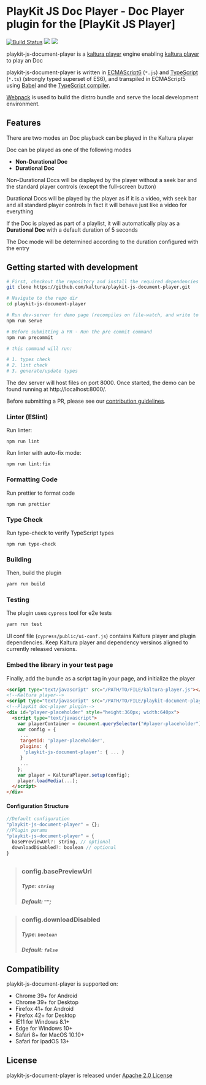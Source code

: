 # PlayKit JS Doc Player - Doc Player plugin for the [PlayKit JS Player]

[![Build Status](https://github.com/kaltura/playkit-js-document-player/actions/workflows/run_canary.yaml/badge.svg)](https://github.com/kaltura/playkit-js-document-player/actions/workflows/run_canary.yaml)
[![](https://img.shields.io/npm/v/@playkit-js/document-player/latest.svg)](https://www.npmjs.com/package/@playkit-js/document-player)
[![](https://img.shields.io/npm/v/@playkit-js/document-player/canary.svg)](https://www.npmjs.com/package/@playkit-js/document-player/v/canary)

playkit-js-document-player is a [kaltura player] engine enabling [kaltura player] to play an Doc

playkit-js-document-player is written in [ECMAScript6] (`*.js`) and [TypeScript] (`*.ts`) (strongly typed superset of ES6), 
and transpiled in ECMAScript5 using [Babel](https://babeljs.io/) and the [TypeScript compiler].

[Webpack] is used to build the distro bundle and serve the local development environment.

[kaltura player]: https://github.com/kaltura/kaltura-player-js.
[ecmascript6]: https://github.com/ericdouglas/ES6-Learning#articles--tutorials
[typescript]: https://www.typescriptlang.org/
[typescript compiler]: https://www.typescriptlang.org/docs/handbook/compiler-options.html
[webpack]: https://webpack.js.org/

## Features

There are two modes an Doc playback can be played in the Kaltura player

Doc can be played as one of the following modes

- **Non-Durational Doc**
- **Durational Doc**

Non-Durational Docs will be displayed by the player without a seek bar and the standard player controls (except the full-screen button)

Durational Docs will be played by the player as if it is a video,
with seek bar and all standard player controls
In fact it will behave just like a video for everything

If the Doc is played as part of a playlist, it will automatically play as a **Durational Doc** with a default duration of 5 seconds

The Doc mode will be determined according to the duration configured with the entry
    
## Getting started with development

```sh
# First, checkout the repository and install the required dependencies
git clone https://github.com/kaltura/playkit-js-document-player.git

# Navigate to the repo dir
cd playkit-js-document-player

# Run dev-server for demo page (recompiles on file-watch, and write to actual dist fs artifacts)
npm run serve

# Before submitting a PR - Run the pre commit command
npm run precommit

# this command will run:

# 1. types check
# 2. lint check
# 3. generate/update types
```

The dev server will host files on port 8000. Once started, the demo can be found running at http://localhost:8000/.

Before submitting a PR, please see our [contribution guidelines](CONTRIBUTING.md).


### Linter (ESlint)

Run linter:

```
npm run lint
```

Run linter with auto-fix mode:

```
npm run lint:fix
```

### Formatting Code

Run prettier to format code

```
npm run prettier
```

### Type Check

Run type-check to verify TypeScript types

```
npm run type-check
```

### Building

Then, build the plugin

```javascript
yarn run build
```

### Testing

The plugin uses `cypress` tool for e2e tests

```javascript
yarn run test
```

UI conf file (`cypress/public/ui-conf.js`) contains Kaltura player and plugin dependencies.
Keep Kaltura player and dependency versinos aligned to currently released versions.

### Embed the library in your test page

Finally, add the bundle as a script tag in your page, and initialize the player

```html
<script type="text/javascript" src="/PATH/TO/FILE/kaltura-player.js"></script>
<!--Kaltura player-->
<script type="text/javascript" src="/PATH/TO/FILE/playkit-document-player.js"></script>
<!--PlayKit doc-player plugin-->
<div id="player-placeholder" style="height:360px; width:640px">
  <script type="text/javascript">
    var playerContainer = document.querySelector("#player-placeholder");
    var config = {
     ...
     targetId: 'player-placeholder',
     plugins: {
      'playkit-js-document-player': { ... }
     }
     ...
    };
    var player = KalturaPlayer.setup(config);
    player.loadMedia(...);
  </script>
</div>
```

#### Configuration Structure

```js
//Default configuration
"playkit-js-document-player" = {};
//Plugin params
"playkit-js-document-player" = {
  basePreviewUrl?: string, // optional
  downloadDisabled?: boolean // optional
}
```
##

> ### config.basePreviewUrl
>
> ##### Type: `string`
>
> ##### Default: `""`;
>

##

> ### config.downloadDisabled
>
> ##### Type: `boolean`
>
> ##### Default: `false`
>


## Compatibility

playkit-js-document-player is supported on:

- Chrome 39+ for Android
- Chrome 39+ for Desktop
- Firefox 41+ for Android
- Firefox 42+ for Desktop
- IE11 for Windows 8.1+
- Edge for Windows 10+
- Safari 8+ for MacOS 10.10+
- Safari for ipadOS 13+

## License

playkit-js-document-player is released under [Apache 2.0 License](LICENSE)

